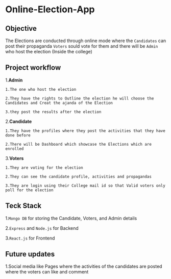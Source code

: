 # Online-Election-App

## Objective 
  The Elections are conducted through online mode where the `Candidates` can post their propaganda 
  `Voters` sould vote for them and there will be `Admin` who host the election (Inside the college)

## Project workflow
1.**Admin**
   
    1.The one who host the election 
    
    2.They have the rights to Outline the election he will choose the Candidates and Creat the ajanda of the Election
    
    3.they post the results after the election
2.**Candidate**
    
    1.They have the profiles where they post the activities that they have done before
    
    2.There will be Dashboard which showcase the Elections which are enrolled 
3.**Voters**
    
    1.They are voting for the election
    
    2.They can see the candidate profile, activities and propagandas
    
    3.They are login using their College mail id so that Valid voters only poll for the election

## Teck Stack
  
  1.`Mongo DB` for storing the Candidate, Voters, and Admin details
  
  2.`Express` and `Node.js` for Backend
  
  3.`React.js` for Frontend

## Future updates
  
  1.Social media like Pages where the activities of the candidates are posted where the voters can like and comment  
